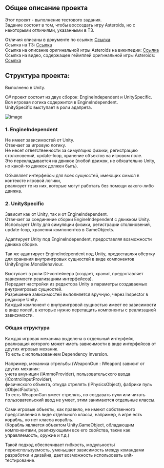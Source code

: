 ## Общее описание проекта
Этот проект - выполнение тестового задания.  
Задание состоит в том, чтобы воссоздать игру Asteroids, но с некоторыми отличиями, указанными в ТЗ.  

Отличия описаны в документе по ссылке: [Ссылка](https://github.com/Raibo/AsteroidsGame/blob/master/Info/%D0%9E%D1%82%D0%BB%D0%B8%D1%87%D0%B8%D1%8F%20%D0%BE%D1%82%20%D0%BE%D1%80%D0%B8%D0%B3%D0%B8%D0%BD%D0%B0%D0%BB%D1%8C%D0%BD%D0%BE%D0%B9%20%D0%B8%D0%B3%D1%80%D1%8B.txt)  
Ссылка на ТЗ: [Ссылка](https://github.com/Raibo/AsteroidsGame/blob/master/Info/%D0%A2%D0%97%20%D1%81%D0%B5%D1%80%D0%B2%D0%B5%D1%80%D0%BD%D1%8B%D0%B8%CC%86%20%D0%BF%D1%80%D0%BE%D0%B3%D1%80%D0%B0%D0%BC%D0%BC%D0%B8%D1%81%D1%82%5B506%5D.pdf)  
Ссылка на описание оригинальной игры Asteroids на википедии: [Ссылка](https://en.wikipedia.org/wiki/Asteroids_(video_game))  
Ссылка на видео, содержащее геймплей оригинальной игры Asteroids: [Ссылка](https://youtu.be/_TKiRvGfw3Q)

## Структура проекта:
Выполнено в Unity.

C# проект состоит из двух сборок: EngineIndependent и UnitySpecific.  
Вся игровая логика содержится в EngineIndependent.  
UnitySpecific выступает в роли адапрета.  

![image](https://user-images.githubusercontent.com/8547320/236560701-9d959064-f6f3-4046-bd0e-3e212ff53a7e.png)

### 1. EngineIndependent
Не имеет зависимостей от Unity.  
Отвечает за игровую логику.  
Не несет ответственности за симуляцию физики, регистрацию столкновений, update-loop, хранение объектов на игровом поле.  
Это перекладывается на движок (любой движок, не обязательно Unity, но какой-то движок должен быть).  

Объявляет интерфейсы для всех сущностей, имеющих смысл в контексте игровой логики,  
реализует те из них, которые могут работать без помощи какого-либо движка.  

### 2. UnitySpecific
Зависит как от Unity, так и от EngineIndependent.  
Отвечает за соединение сборки EngineIndependent с движком Unity.  
Использует Unity для симуляции физики, регистрации столкновений, update-loop, хранения компонентов в GameObjects.

Адаптирует Unity под EngineIndependent, предоставляя возможности движка сборке.

Так же адаптирует EngineIndependent под Unity, предоставляя обертку для хранения внутриигровых сущностей в виде компонентов UnityEngine.MonoBehaviour.

Выступает в роли DI-контейнера (создает, хранит, предоставляет зависимости реализациям интерфейсов).  
Передает настройки из редактора Unity в параметры создаваемых внутриигровых сущностей.  
Разрешение зависимостей выполняется вручную, через Inspector в редакоре Unity.  
Каждый компонент с внутриигровой сущностью имеет ее зависимости в виде полей, в которые нужно перетащить компоненты с реализацией зависимости.  

### Общая структура
Каждая игровая механика выделена в отдельный интерфейс, реализация которого может иметь зависимости в виде интерфейсов от других игровых механик.  
То есть с использованием Dependency Inversion.  

Например, механика стрельбы (WeaponGun : IWeapon) зависит от других механик:  
учета амуниции (IAmmoProvider), пользовательского ввода (IControlInputProvider),  
физического объекта, откуда стрелять (IPhysicsObject), фабрики пуль (IObjectFactory).  
То есть WeaponGun умеет стрелять, но создавать пули или читать пользовательский ввод не умеет, этим занимаются отдельные классы.  

Сами игровые объекты, как правило, не имеют собственного представления в виде отдельного класса, например, в игре есть корабль, но нет класса корабль.  
(Корабль является объектом Unity.GameObject, обладающим компонентами, реализующими все его свойства, такие как управляемость, оружие и т.д.)  

Такой подход обеспечивает гибкость, модульность/переиспользуемость, уменьшает зависимость между командами разработки и дизайна, дает возможность использовать unit-тестирование.  
